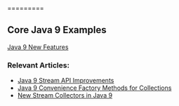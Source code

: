 =========

## Core Java 9  Examples

[Java 9 New Features](http://www.baeldung.com/new-java-9)

### Relevant Articles:
- [Java 9 Stream API Improvements](http://www.baeldung.com/java-9-stream-api)
- [Java 9 Convenience Factory Methods for Collections](http://www.baeldung.com/java-9-collections-factory-methods) 
- [New Stream Collectors in Java 9](http://www.baeldung.com/java9-stream-collectors)
